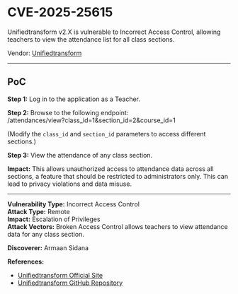 # CVE-2025-25615

Unifiedtransform v2.X is vulnerable to Incorrect Access Control, allowing teachers to view the attendance list for all class sections.  

Vendor: [Unifiedtransform](https://github.com/changeweb/Unifiedtransform)  

---

## PoC

**Step 1:** Log in to the application as a Teacher.  

**Step 2:** Browse to the following endpoint:  
/attendances/view?class_id=1&section_id=2&course_id=1

(Modify the `class_id` and `section_id` parameters to access different sections.)

**Step 3:** View the attendance of any class section.  

**Impact:** This allows unauthorized access to attendance data across all sections, a feature that should be restricted to administrators only. This can lead to privacy violations and data misuse.  

---

**Vulnerability Type:** Incorrect Access Control  
**Attack Type:** Remote  
**Impact:** Escalation of Privileges  
**Attack Vectors:** Broken Access Control allows teachers to view attendance data for any class section.  

**Discoverer:** Armaan Sidana  

**References:**  
- [Unifiedtransform Official Site](http://unifiedtransform.com)  
- [Unifiedtransform GitHub Repository](https://github.com/changeweb/Unifiedtransform)  
